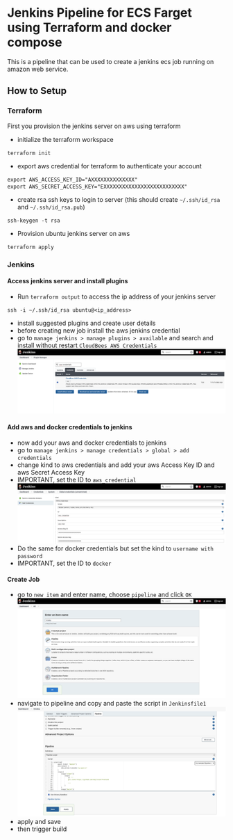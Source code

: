 # Jenkins Pipeline for ECS Farget using Terraform and docker compose
This is a pipeline that can be used to create a jenkins ecs job running on amazon web service.

## How to Setup
### Terraform
First you provision the jenkins server on aws using terraform
* initialize the terraform workspace
```
terraform init
```
* export aws credential for terraform to authenticate your account
```
export AWS_ACCESS_KEY_ID="AXXXXXXXXXXXXXX"
export AWS_SECRET_ACCESS_KEY="EXXXXXXXXXXXXXXXXXXXXXXXXXX"
```
* create rsa ssh keys to login to server (this should create `~/.ssh/id_rsa` and `~/.ssh/id_rsa.pub`)
```
ssh-keygen -t rsa
```
* Provision ubuntu jenkins server on aws
```
terraform apply
```

### Jenkins

#### Access jenkins server and install plugins
* Run `terraform output` to access the ip address of your jenkins server 
```
ssh -i ~/.ssh/id_rsa ubuntu@<ip_address>
```
* install suggested plugins and create user details
* before creating new job install the aws jenkins credential
* go to `manage jenkins > manage plugins > available` and search and install without restart `CloudBees AWS Credentials`
![screenshot](images/aws_cred.png)

#### Add aws and docker credentials to jenkins
* now add your aws and docker credentials to jenkins
* go to `manage jenkins > manage credentials > global > add credentials`
* change kind to aws credentials and add your aws Access Key ID and aws Secret Access Key
* IMPORTANT, set the ID to `aws_credential`
![screenshot](images/aws_cred_eg.png)
* Do the same for docker credentials but set the kind to `username with password`
* IMPORTANT, set the ID to `docker`

#### Create Job
* go to `new item` and enter name, choose `pipeline` and click `OK`
![screenshot](images/pipeline.png)
* navigate to pipeline and copy and paste the script in `Jenkinsfile1`
![screenshot](images/script.png)
* apply and save
* then trigger build

